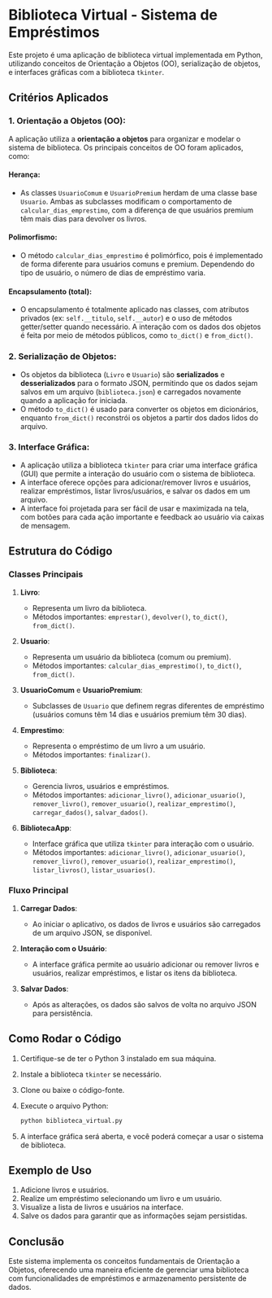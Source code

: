 # Biblioteca Virtual - Sistema de Empréstimos

Este projeto é uma aplicação de biblioteca virtual implementada em Python, utilizando conceitos de Orientação a Objetos (OO), serialização de objetos, e interfaces gráficas com a biblioteca `tkinter`.

## Critérios Aplicados

### 1. **Orientação a Objetos** (OO):
A aplicação utiliza a **orientação a objetos** para organizar e modelar o sistema de biblioteca. Os principais conceitos de OO foram aplicados, como:

#### **Herança**:
- As classes `UsuarioComum` e `UsuarioPremium` herdam de uma classe base `Usuario`. Ambas as subclasses modificam o comportamento de `calcular_dias_emprestimo`, com a diferença de que usuários premium têm mais dias para devolver os livros.

#### **Polimorfismo**:
- O método `calcular_dias_emprestimo` é polimórfico, pois é implementado de forma diferente para usuários comuns e premium. Dependendo do tipo de usuário, o número de dias de empréstimo varia.

#### **Encapsulamento (total)**:
- O encapsulamento é totalmente aplicado nas classes, com atributos privados (ex: `self.__titulo`, `self.__autor`) e o uso de métodos getter/setter quando necessário. A interação com os dados dos objetos é feita por meio de métodos públicos, como `to_dict()` e `from_dict()`.

### 2. **Serialização de Objetos**:
- Os objetos da biblioteca (`Livro` e `Usuario`) são **serializados** e **desserializados** para o formato JSON, permitindo que os dados sejam salvos em um arquivo (`biblioteca.json`) e carregados novamente quando a aplicação for iniciada. 
- O método `to_dict()` é usado para converter os objetos em dicionários, enquanto `from_dict()` reconstrói os objetos a partir dos dados lidos do arquivo.

### 3. **Interface Gráfica**:
- A aplicação utiliza a biblioteca `tkinter` para criar uma interface gráfica (GUI) que permite a interação do usuário com o sistema de biblioteca. 
- A interface oferece opções para adicionar/remover livros e usuários, realizar empréstimos, listar livros/usuários, e salvar os dados em um arquivo.
- A interface foi projetada para ser fácil de usar e maximizada na tela, com botões para cada ação importante e feedback ao usuário via caixas de mensagem.

## Estrutura do Código

### Classes Principais

1. **Livro**:
   - Representa um livro da biblioteca.
   - Métodos importantes: `emprestar()`, `devolver()`, `to_dict()`, `from_dict()`.
   
2. **Usuario**:
   - Representa um usuário da biblioteca (comum ou premium).
   - Métodos importantes: `calcular_dias_emprestimo()`, `to_dict()`, `from_dict()`.
   
3. **UsuarioComum** e **UsuarioPremium**:
   - Subclasses de `Usuario` que definem regras diferentes de empréstimo (usuários comuns têm 14 dias e usuários premium têm 30 dias).

4. **Emprestimo**:
   - Representa o empréstimo de um livro a um usuário.
   - Métodos importantes: `finalizar()`.

5. **Biblioteca**:
   - Gerencia livros, usuários e empréstimos.
   - Métodos importantes: `adicionar_livro()`, `adicionar_usuario()`, `remover_livro()`, `remover_usuario()`, `realizar_emprestimo()`, `carregar_dados()`, `salvar_dados()`.

6. **BibliotecaApp**:
   - Interface gráfica que utiliza `tkinter` para interação com o usuário.
   - Métodos importantes: `adicionar_livro()`, `adicionar_usuario()`, `remover_livro()`, `remover_usuario()`, `realizar_emprestimo()`, `listar_livros()`, `listar_usuarios()`.

### Fluxo Principal

1. **Carregar Dados**:
   - Ao iniciar o aplicativo, os dados de livros e usuários são carregados de um arquivo JSON, se disponível.
   
2. **Interação com o Usuário**:
   - A interface gráfica permite ao usuário adicionar ou remover livros e usuários, realizar empréstimos, e listar os itens da biblioteca.
   
3. **Salvar Dados**:
   - Após as alterações, os dados são salvos de volta no arquivo JSON para persistência.

## Como Rodar o Código

1. Certifique-se de ter o Python 3 instalado em sua máquina.
2. Instale a biblioteca `tkinter` se necessário.
3. Clone ou baixe o código-fonte.
4. Execute o arquivo Python:
   
   ```bash
   python biblioteca_virtual.py
5. A interface gráfica será aberta, e você poderá começar a usar o sistema de biblioteca.

## Exemplo de Uso

1. Adicione livros e usuários.
2. Realize um empréstimo selecionando um livro e um usuário.
3. Visualize a lista de livros e usuários na interface.
4. Salve os dados para garantir que as informações sejam persistidas.

## Conclusão

Este sistema implementa os conceitos fundamentais de Orientação a Objetos, oferecendo uma maneira eficiente de gerenciar uma biblioteca com funcionalidades de empréstimos e armazenamento persistente de dados.